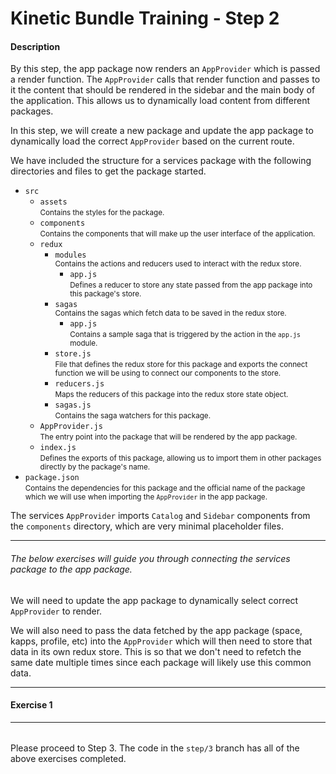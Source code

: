 # Kinetic Bundle Training - Step 2

#### Description

By this step, the app package now renders an `AppProvider` which is passed a render function. The `AppProvider` calls that render function and passes to it the content that should be rendered in the sidebar and the main body of the application. This allows us to dynamically load content from different packages.

In this step, we will create a new package and update the app package to dynamically load the correct `AppProvider` based on the current route.

We have included the structure for a services package with the following directories and files to get the package started.

- `src`
  - `assets`  
    <small>Contains the styles for the package.</small>
  - `components`  
    <small>Contains the components that will make up the user interface of the application.</small>
  - `redux`
    - `modules`  
      <small>Contains the actions and reducers used to interact with the redux store.</small>
      - `app.js`  
        <small>Defines a reducer to store any state passed from the app package into this package's store.</small>
    - `sagas`  
      <small>Contains the sagas which fetch data to be saved in the redux store.</small>
      - `app.js`  
        <small>Contains a sample saga that is triggered by the action in the `app.js` module.</small>
    - `store.js`  
      <small>File that defines the redux store for this package and exports the connect function we will be using to connect our components to the store.</small>
    - `reducers.js`  
      <small>Maps the reducers of this package into the redux store state object.</small>
    - `sagas.js`  
      <small>Contains the saga watchers for this package.</small>
  - `AppProvider.js`  
    <small>The entry point into the package that will be rendered by the app package.</small>
  - `index.js`  
    <small>Defines the exports of this package, allowing us to import them in other packages directly by the package's name.</small>
- `package.json`  
  <small>Contains the dependencies for this package and the official name of the package which we will use when importing the `AppProvider` in the app package.</small>

The services `AppProvider` imports `Catalog` and `Sidebar` components from the `components` directory, which are very minimal placeholder files.

---

###### The below exercises will guide you through connecting the services package to the app package.

We will need to update the app package to dynamically select correct `AppProvider` to render.

We will also need to pass the data fetched by the app package (space, kapps, profile, etc) into the `AppProvider` which will then need to store that data in its own redux store. This is so that we don't need to refetch the same date multiple times since each package will likely use this common data.

---

#### Exercise 1



---

###### 

Please proceed to Step 3. The code in the `step/3` branch has all of the above exercises completed.
